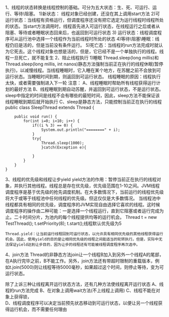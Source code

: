 1、线程的状态转换是线程控制的基础。可分为五大状态：生、死、可运行、运行、等待\阻塞。
	1)新状态： 线程对象已经创建，还没在其上调用start方法
	2)可运行状态：当线程有资格运行，但调度程序还没有把它选定为运行线程时线程所处的状态。当start方法调用时，线程首先进入可运行状态，在线程运行之后或者从阻塞、等待或者睡眠状态回来后，也返回到可运行状态
	3) 运行状态：线程调度程序可从运行池中选择一个线程作为当前线程时所处的状态
	4)等待\阻塞\睡眠：线程仍旧是活的，但是当前没有条件运行。
	5)死亡态：当线程的run方法完成时就认为它死去。这个线程对象也想是活的，但是，它已经不是一个单独执行的线程。线程一旦死亡，就不能复生
2、阻止线程执行
	1)睡眠
		Thread.sleep(long millis)和Thread.sleep(long millis, int nanos)静态方法强制当前正在执行的线程休眠(暂停执行)，以减慢线程。当线程睡眠时，它入睡在某个地方，在苏醒之前不会放到可运行状态。当睡眠时间到期，则返回到可运行状态。
		线程睡眠的原因：线程执行太快，或者需要强制进入下一轮
		注意：
		A、线程睡眠时帮助所有线程获得运行计划的最好方法
		B、线程睡眠到期自动苏醒，并返回到可运行状态，不是运行状态。sleep中指定的时间是线程不会有哪些的最短时间，因此，sleep方法不能保证该线程睡眠到期后就开始执行
		C、sleep是静态方法，只能控制当前正在执行的线程
	public class SleepThread extends Thread {
		
		public void run() {
			for(int i=0; i<10; i++) {
				if((i % 3) == 0) {
					System.out.println("========" + i);
				}
				try{
					Thread.sleep(1000);
					}catch(Exception e){

				}
			}
		}
	}

3、线程的优先级和线程让步yield
	yield方法的作用：暂停当前正在执行的线程对象，并执行其他线程。线程总是存在优先级，优先级范围在1-10之间。JVM线程调度程序是基于优先级的抢先调度机制。在大多数情况下，当前运行的线程优先级将大于或等于线程池中任何线程的优先级。但这仅仅是大多数情况。
	当线程池中线程都具有相同的优先级，调度程序的JVM实现自由选择它喜欢的线程。这时候调度程序的操作由二种可能：一是选择一个线程运行，直到它阻塞或者运行完成为止。二十时间分片，为池内的每个线程提供均等的运行机会。
	Thread t = new TestThread(); t.setPriority(8); t.start();线程默认优先级为5

	Thread.yield：让当前运行线程回到可运行状态，以允许具有相同优先级的其他线程获得运行机会。因此，使用yield的目的是让相同优先级的线程之间能适当的轮转执行。但是，实际中无法保证yield达到让步目的，因为让步的线程还有可能被线程调度程序再次选中。

4、join方法
	Thread的非静态方法join让一个线程B加入到另外一个线程A的尾部，在A执行完毕之前，B不能工作。另外，join方法还有带超时限制的重载版本，例如t.join(5000)则让线程等待5000毫秒，如果超过这个时间，则停止等待，变为可运行状态。

除了上诉三种让线程离开运行状态方法，还有几种方法使线程离开运行状态
	A、线程的run方法完成
	B、在对象上调用wait方法(不上线程上调用)
	C、线程不能在对象上获得锁，			
	D、线程调度程序可以决定当前预先状态移动到可运行状态，以便让另一个线程获得运行机会，而不需要任何理由	